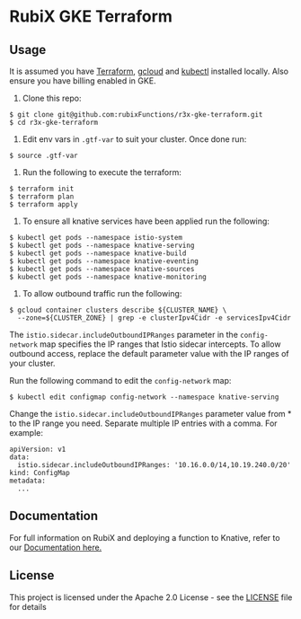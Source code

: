 # RubiX GKE Terraform

## Usage
It is assumed you have [Terraform](), [gcloud]() and [kubectl]() installed locally. Also ensure you have billing enabled in GKE.

1. Clone this repo:
```
$ git clone git@github.com:rubixFunctions/r3x-gke-terraform.git
$ cd r3x-gke-terraform
```

1. Edit env vars in `.gtf-var` to suit your cluster. Once done run:
```
$ source .gtf-var
```

1. Run the following to execute the terraform:
```
$ terraform init
$ terraform plan
$ terraform apply
```

1. To ensure all knative services have been applied run the following:
```
$ kubectl get pods --namespace istio-system
$ kubectl get pods --namespace knative-serving
$ kubectl get pods --namespace knative-build
$ kubectl get pods --namespace knative-eventing
$ kubectl get pods --namespace knative-sources
$ kubectl get pods --namespace knative-monitoring
```

1. To allow outbound traffic run the following:
```
$ gcloud container clusters describe ${CLUSTER_NAME} \
  --zone=${CLUSTER_ZONE} | grep -e clusterIpv4Cidr -e servicesIpv4Cidr
```
The `istio.sidecar.includeOutboundIPRanges` parameter in the `config-network` map specifies the IP ranges that Istio sidecar intercepts. To allow outbound access, replace the default parameter value with the IP ranges of your cluster.

Run the following command to edit the `config-network` map:
```
$ kubectl edit configmap config-network --namespace knative-serving
```
Change the `istio.sidecar.includeOutboundIPRanges` parameter value from * to the IP range you need. Separate multiple IP entries with a comma. For example:
```
apiVersion: v1
data:
  istio.sidecar.includeOutboundIPRanges: '10.16.0.0/14,10.19.240.0/20'
kind: ConfigMap
metadata:
  ...
```

## Documentation
For full information on RubiX and deploying a function to Knative, refer to our [Documentation here.](https://github.com/rubixFunctions/r3x-docs/blob/master/README.md)

## License
This project is licensed under the Apache 2.0 License - see the [LICENSE](LICENSE) file for details